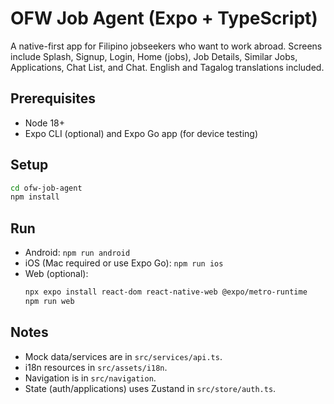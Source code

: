 # OFW Job Agent (Expo + TypeScript)

A native-first app for Filipino jobseekers who want to work abroad. Screens include Splash, Signup, Login, Home (jobs), Job Details, Similar Jobs, Applications, Chat List, and Chat. English and Tagalog translations included.

## Prerequisites
- Node 18+
- Expo CLI (optional) and Expo Go app (for device testing)

## Setup
```bash
cd ofw-job-agent
npm install
```

## Run
- Android: `npm run android`
- iOS (Mac required or use Expo Go): `npm run ios`
- Web (optional):
  ```bash
  npx expo install react-dom react-native-web @expo/metro-runtime
  npm run web
  ```

## Notes
- Mock data/services are in `src/services/api.ts`.
- i18n resources in `src/assets/i18n`.
- Navigation is in `src/navigation`.
- State (auth/applications) uses Zustand in `src/store/auth.ts`.